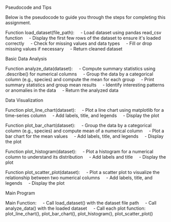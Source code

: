 Pseudocode and Tips

Below is the pseudocode to guide you through the steps for completing this assignment.



Function load_dataset(file_path):
    - Load dataset using pandas read_csv function
    - Display the first few rows of the dataset to ensure it's loaded correctly
    - Check for missing values and data types
    - Fill or drop missing values if necessary
    - Return cleaned dataset



Basic Data Analysis

Function analyze_data(dataset):
    - Compute summary statistics using .describe() for numerical columns
    - Group the data by a categorical column (e.g., species) and compute the mean for each group
    - Print summary statistics and group mean results
    - Identify interesting patterns or anomalies in the data
    - Return the analyzed data



Data Visualization

Function plot_line_chart(dataset):
    - Plot a line chart using matplotlib for a time-series column
    - Add labels, title, and legends
    - Display the plot

Function plot_bar_chart(dataset):
    - Group the data by a categorical column (e.g., species) and compute mean of a numerical column
    - Plot a bar chart for the mean values
    - Add labels, title, and legends
    - Display the plot

Function plot_histogram(dataset):
    - Plot a histogram for a numerical column to understand its distribution
    - Add labels and title
    - Display the plot

Function plot_scatter_plot(dataset):
    - Plot a scatter plot to visualize the relationship between two numerical columns
    - Add labels, title, and legends
    - Display the plot



Main Program

Main Function:
    - Call load_dataset() with the dataset file path
    - Call analyze_data() with the loaded dataset
    - Call each plot function: plot_line_chart(), plot_bar_chart(), plot_histogram(), plot_scatter_plot()
